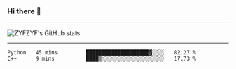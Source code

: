 ### Hi there 👋

-------

<!--

- 🔭 I’m currently working on ...
- 🌱 I’m currently learning Rust
- 👯 I’m looking to collaborate on ...
- 🤔 I’m looking for help with ...
- 💬 Ask me about ...
- 📫 How to reach me: ...
- 😄 Pronouns: ...
- ⚡ Fun fact: ...

-------
-->

![ZYFZYF's GitHub stats](https://github-readme-stats.vercel.app/api?username=ZYFZYF)


-------

<!--START_SECTION:waka-->

```text
Python   45 mins         ████████████████████▓░░░░   82.27 %
C++      9 mins          ████▒░░░░░░░░░░░░░░░░░░░░   17.73 %
```

<!--END_SECTION:waka-->


